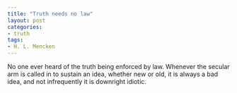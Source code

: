 ```yaml
---
title: "Truth needs no law"
layout: post
categories:
- truth
tags:
- H. L. Mencken
---
```


No one ever heard of the truth being enforced by law. Whenever the secular arm is called in to sustain an idea, whether new or old, it is always a bad idea, and not infrequently it is downright idiotic.